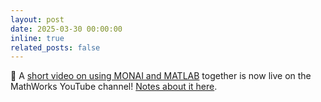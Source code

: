 ```yaml
---
layout: post
date: 2025-03-30 00:00:00
inline: true
related_posts: false
---
```


:mega: A [short video on using MONAI and MATLAB](https://www.youtube.com/watch?v=az51x0bIZ9Q) together is now live on the MathWorks YouTube channel! [Notes about it here](../_projects/2024-fa-monai-with-matlab.md).